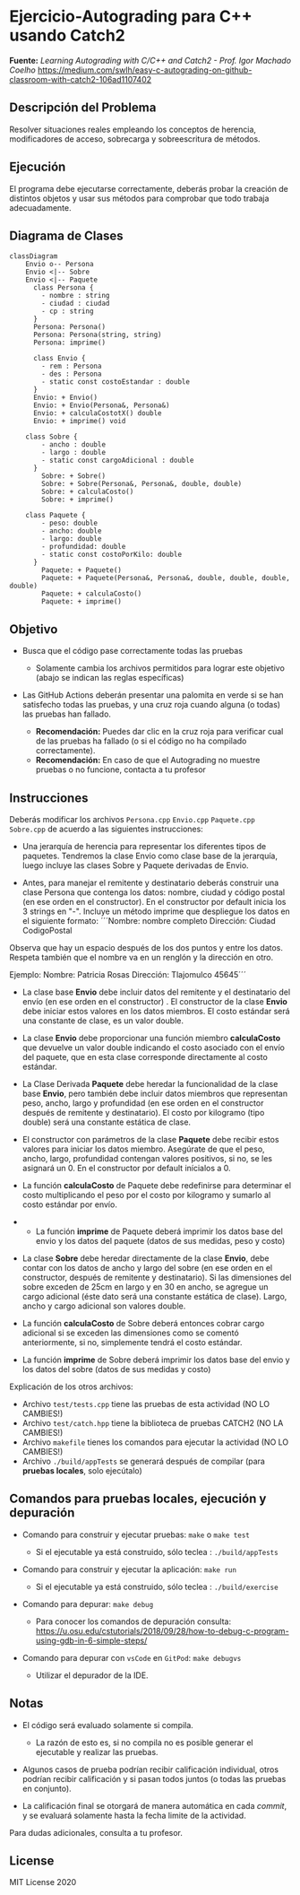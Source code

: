 # Ejercicio-Autograding para C++ usando Catch2

**Fuente:** *Learning Autograding with C/C++ and Catch2 - Prof. Igor Machado Coelho* 
https://medium.com/swlh/easy-c-autograding-on-github-classroom-with-catch2-106ad1107402

## Descripción del Problema

Resolver situaciones reales empleando los conceptos de herencia, modificadores de acceso, sobrecarga y sobreescritura de métodos.

## Ejecución

El programa debe ejecutarse correctamente, deberás probar la creación de distintos objetos y usar sus métodos para comprobar que todo trabaja adecuadamente.


## Diagrama de Clases

```mermaid
classDiagram
    Envio o-- Persona
    Envio <|-- Sobre
    Envio <|-- Paquete
      class Persona {
        - nombre : string
        - ciudad : ciudad
        - cp : string
      }
      Persona: Persona()
      Persona: Persona(string, string)
      Persona: imprime()

      class Envio {
        - rem : Persona
        - des : Persona
        - static const costoEstandar : double
      }
      Envio: + Envio()
      Envio: + Envio(Persona&, Persona&)
      Envio: + calculaCostotX() double
      Envio: + imprime() void
    
    class Sobre {
        - ancho : double
        - largo : double
        - static const cargoAdicional : double
      }
        Sobre: + Sobre()
        Sobre: + Sobre(Persona&, Persona&, double, double)
        Sobre: + calculaCosto()
        Sobre: + imprime()
    
    class Paquete {
        - peso: double
        - ancho: double
        - largo: double
        - profundidad: double
        - static const costoPorKilo: double
      }
        Paquete: + Paquete()
        Paquete: + Paquete(Persona&, Persona&, double, double, double, double)
        Paquete: + calculaCosto()
        Paquete: + imprime()
```

## Objetivo

- Busca que el código pase correctamente todas las pruebas
   * Solamente cambia los archivos permitidos para lograr este objetivo (abajo se indican las reglas específicas)
   
- Las GitHub Actions deberán presentar una palomita en verde si se han satisfecho todas las pruebas, y una cruz roja cuando alguna (o todas) las pruebas han fallado.
   * **Recomendación:** Puedes dar clic en la cruz roja para verificar cual de las pruebas ha fallado (o si el código no ha compilado correctamente).
   * **Recomendación:** En caso de que el Autograding no muestre pruebas o no funcione, contacta a tu profesor

## Instrucciones

Deberás modificar los archivos `Persona.cpp` `Envio.cpp` `Paquete.cpp` `Sobre.cpp` de acuerdo a las siguientes instrucciones:
- Una jerarquía de herencia para representar los diferentes tipos de paquetes. Tendremos la clase Envio como clase base de la jerarquía, luego incluye las clases Sobre y Paquete derivadas de Envio.

- Antes, para manejar el remitente y destinatario deberás construir una clase Persona que contenga los datos: nombre, ciudad y código postal (en ese orden en el constructor). En el constructor por default inicia los 3 strings en "-". Incluye un método imprime que despliegue los datos en el siguiente formato:
´´´Nombre: nombre completo
Dirección: Ciudad CodigoPostal

Observa que hay un espacio después de los dos puntos y entre los datos. 
Respeta también que el nombre va en un renglón y la dirección en otro.

Ejemplo:
Nombre: Patricia Rosas
Dirección: Tlajomulco 45645´´´

- La clase base **Envio** debe incluir datos del remitente y el destinatario del envío (en ese orden en el constructor) . El constructor de la clase **Envio** debe iniciar estos valores en los datos miembros. El costo estándar será una constante de clase, es un valor double.

- La clase **Envio** debe proporcionar una función miembro **calculaCosto** que devuelve un valor double indicando el costo asociado con el envío del paquete, que en esta clase corresponde directamente al costo estándar.

- La Clase Derivada **Paquete** debe heredar la funcionalidad de la clase base **Envio**, pero también debe incluir datos miembros que representan peso, ancho, largo y profundidad (en ese orden en el constructor después de remitente y destinatario). El costo por kilogramo (tipo double) será una constante estática de clase.

- El constructor con parámetros de la clase **Paquete** debe recibir estos valores para iniciar los datos miembro. Asegúrate de que el peso, ancho, largo, profundidad contengan valores positivos, si no, se les asignará un 0. En el constructor por default inícialos a 0. 

- La función **calculaCosto** de Paquete debe redefinirse para determinar el costo multiplicando el peso por el costo por kilogramo y sumarlo al costo estándar por envío.

- - La función **imprime** de Paquete deberá imprimir los datos base del envio y los datos del paquete (datos de sus medidas, peso y costo)

- La clase **Sobre** debe heredar directamente de la clase **Envio**, debe contar con los datos de ancho y largo del sobre (en ese orden en el constructor, después de remitente y destinatario).  Si las dimensiones del sobre exceden de 25cm en largo y en 30 en ancho, se agregue un cargo adicional (éste dato será una constante estática de clase). Largo, ancho y cargo adicional son valores double.

- La función **calculaCosto** de Sobre deberá entonces cobrar cargo adicional si se exceden las dimensiones como se comentó anteriormente, si no, simplemente tendrá el costo estándar.

- La función **imprime** de Sobre deberá imprimir los datos base del envio y los datos del sobre (datos de sus medidas y costo)

Explicación de los otros archivos:

- Archivo `test/tests.cpp` tiene las pruebas de esta actividad (NO LO CAMBIES!)
- Archivo `test/catch.hpp` tiene la biblioteca de pruebas  CATCH2 (NO LA CAMBIES!)
- Archivo `makefile` tienes los comandos para ejecutar la actividad (NO LO CAMBIES!)
- Archivo  `./build/appTests` se generará después de compilar (para **pruebas locales**, solo ejecútalo)

## Comandos para pruebas locales, ejecución y depuración

- Comando para construir y ejecutar pruebas: `make` o `make test`
    * Si el ejecutable ya está construido, sólo teclea : `./build/appTests`

- Comando para construir y ejecutar la aplicación: `make run` 
    * Si el ejecutable ya está construido, sólo teclea : `./build/exercise`

- Comando para depurar: `make debug`
    * Para conocer los comandos de depuración consulta:
     https://u.osu.edu/cstutorials/2018/09/28/how-to-debug-c-program-using-gdb-in-6-simple-steps/
     
- Comando para depurar con `vsCode` en `GitPod`: `make debugvs` 
    * Utilizar el depurador de la IDE.     

## Notas

- El código será evaluado solamente si compila.
   * La razón de esto es, si no compila no es posible generar el ejecutable y realizar las pruebas.

- Algunos casos de prueba podrían recibir calificación individual, otros podrían recibir calificación y si pasan todos juntos (o todas las pruebas en conjunto).

- La calificación final se otorgará de manera automática en cada *commit*, y se evaluará solamente hasta la fecha limite de la actividad.

Para dudas adicionales, consulta a tu profesor.

## License

MIT License 2020
